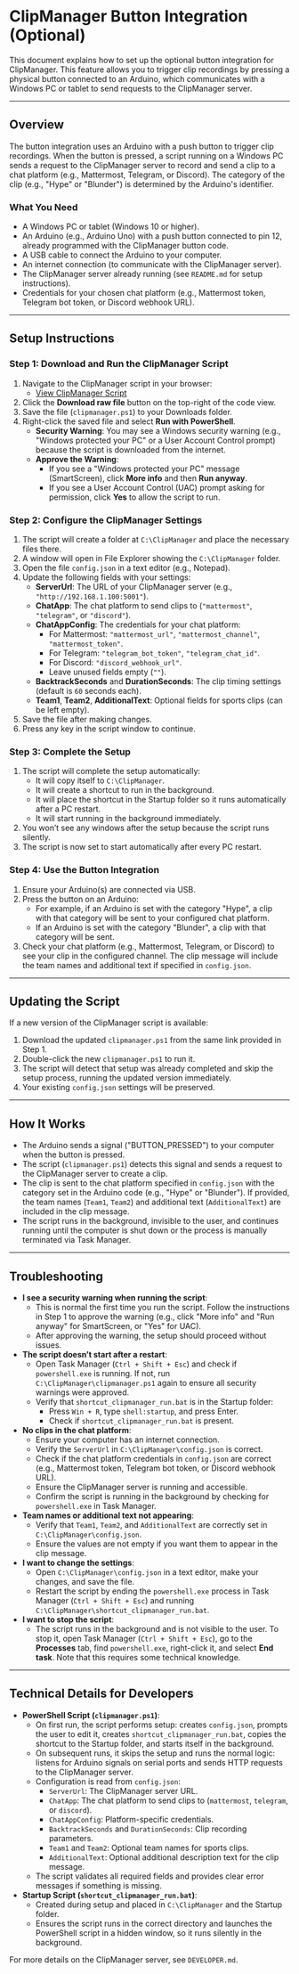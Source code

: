 # ClipManager Button Integration (Optional)

This document explains how to set up the optional button integration for ClipManager. This feature allows you to trigger clip recordings by pressing a physical button connected to an Arduino, which communicates with a Windows PC or tablet to send requests to the ClipManager server.

---

## Overview

The button integration uses an Arduino with a push button to trigger clip recordings. When the button is pressed, a script running on a Windows PC sends a request to the ClipManager server to record and send a clip to a chat platform (e.g., Mattermost, Telegram, or Discord). The category of the clip (e.g., "Hype" or "Blunder") is determined by the Arduino's identifier.

### What You Need
- A Windows PC or tablet (Windows 10 or higher).
- An Arduino (e.g., Arduino Uno) with a push button connected to pin 12, already programmed with the ClipManager button code.
- A USB cable to connect the Arduino to your computer.
- An internet connection (to communicate with the ClipManager server).
- The ClipManager server already running (see `README.md` for setup instructions).
- Credentials for your chosen chat platform (e.g., Mattermost token, Telegram bot token, or Discord webhook URL).

---

## Setup Instructions

### Step 1: Download and Run the ClipManager Script
1. Navigate to the ClipManager script in your browser:
   - [View ClipManager Script](https://github.com/RaphaelA4U/ClipManager/blob/main/arduino_button/clipmanager.ps1)
2. Click the **Download raw file** button on the top-right of the code view.
3. Save the file (`clipmanager.ps1`) to your Downloads folder.
5. Right-click the saved file and select **Run with PowerShell**.
   - **Security Warning**: You may see a Windows security warning (e.g., "Windows protected your PC" or a User Account Control prompt) because the script is downloaded from the internet.
   - **Approve the Warning**:
     - If you see a "Windows protected your PC" message (SmartScreen), click **More info** and then **Run anyway**.
     - If you see a User Account Control (UAC) prompt asking for permission, click **Yes** to allow the script to run.

### Step 2: Configure the ClipManager Settings
1. The script will create a folder at `C:\ClipManager` and place the necessary files there.
2. A window will open in File Explorer showing the `C:\ClipManager` folder.
3. Open the file `config.json` in a text editor (e.g., Notepad).
4. Update the following fields with your settings:
   - **ServerUrl**: The URL of your ClipManager server (e.g., `"http://192.168.1.100:5001"`).
   - **ChatApp**: The chat platform to send clips to (`"mattermost"`, `"telegram"`, or `"discord"`).
   - **ChatAppConfig**: The credentials for your chat platform:
     - For Mattermost: `"mattermost_url"`, `"mattermost_channel"`, `"mattermost_token"`.
     - For Telegram: `"telegram_bot_token"`, `"telegram_chat_id"`.
     - For Discord: `"discord_webhook_url"`.
     - Leave unused fields empty (`""`).
   - **BacktrackSeconds** and **DurationSeconds**: The clip timing settings (default is `60` seconds each).
   - **Team1**, **Team2**, **AdditionalText**: Optional fields for sports clips (can be left empty).
5. Save the file after making changes.
6. Press any key in the script window to continue.

### Step 3: Complete the Setup
1. The script will complete the setup automatically:
   - It will copy itself to `C:\ClipManager`.
   - It will create a shortcut to run in the background.
   - It will place the shortcut in the Startup folder so it runs automatically after a PC restart.
   - It will start running in the background immediately.
2. You won’t see any windows after the setup because the script runs silently.
3. The script is now set to start automatically after every PC restart.

### Step 4: Use the Button Integration
1. Ensure your Arduino(s) are connected via USB.
2. Press the button on an Arduino:
   - For example, if an Arduino is set with the category "Hype", a clip with that category will be sent to your configured chat platform.
   - If an Arduino is set with the category "Blunder", a clip with that category will be sent.
3. Check your chat platform (e.g., Mattermost, Telegram, or Discord) to see your clip in the configured channel. The clip message will include the team names and additional text if specified in `config.json`.

---

## Updating the Script
If a new version of the ClipManager script is available:
1. Download the updated `clipmanager.ps1` from the same link provided in Step 1.
2. Double-click the new `clipmanager.ps1` to run it.
3. The script will detect that setup was already completed and skip the setup process, running the updated version immediately.
4. Your existing `config.json` settings will be preserved.

---

## How It Works
- The Arduino sends a signal ("BUTTON_PRESSED") to your computer when the button is pressed.
- The script (`clipmanager.ps1`) detects this signal and sends a request to the ClipManager server to create a clip.
- The clip is sent to the chat platform specified in `config.json` with the category set in the Arduino code (e.g., "Hype" or "Blunder"). If provided, the team names (`Team1`, `Team2`) and additional text (`AdditionalText`) are included in the clip message.
- The script runs in the background, invisible to the user, and continues running until the computer is shut down or the process is manually terminated via Task Manager.

---

## Troubleshooting
- **I see a security warning when running the script**:
  - This is normal the first time you run the script. Follow the instructions in Step 1 to approve the warning (e.g., click "More info" and "Run anyway" for SmartScreen, or "Yes" for UAC).
  - After approving the warning, the setup should proceed without issues.
- **The script doesn’t start after a restart**:
  - Open Task Manager (`Ctrl + Shift + Esc`) and check if `powershell.exe` is running. If not, run `C:\ClipManager\clipmanager.ps1` again to ensure all security warnings were approved.
  - Verify that `shortcut_clipmanager_run.bat` is in the Startup folder:
    - Press `Win + R`, type `shell:startup`, and press Enter.
    - Check if `shortcut_clipmanager_run.bat` is present.
- **No clips in the chat platform**:
  - Ensure your computer has an internet connection.
  - Verify the `ServerUrl` in `C:\ClipManager\config.json` is correct.
  - Check if the chat platform credentials in `config.json` are correct (e.g., Mattermost token, Telegram bot token, or Discord webhook URL).
  - Ensure the ClipManager server is running and accessible.
  - Confirm the script is running in the background by checking for `powershell.exe` in Task Manager.
- **Team names or additional text not appearing**:
  - Verify that `Team1`, `Team2`, and `AdditionalText` are correctly set in `C:\ClipManager\config.json`.
  - Ensure the values are not empty if you want them to appear in the clip message.
- **I want to change the settings**:
  - Open `C:\ClipManager\config.json` in a text editor, make your changes, and save the file.
  - Restart the script by ending the `powershell.exe` process in Task Manager (`Ctrl + Shift + Esc`) and running `C:\ClipManager\shortcut_clipmanager_run.bat`.
- **I want to stop the script**:
  - The script runs in the background and is not visible to the user. To stop it, open Task Manager (`Ctrl + Shift + Esc`), go to the **Processes** tab, find `powershell.exe`, right-click it, and select **End task**. Note that this requires some technical knowledge.

---

## Technical Details for Developers
- **PowerShell Script (`clipmanager.ps1`)**:
  - On first run, the script performs setup: creates `config.json`, prompts the user to edit it, creates `shortcut_clipmanager_run.bat`, copies the shortcut to the Startup folder, and starts itself in the background.
  - On subsequent runs, it skips the setup and runs the normal logic: listens for Arduino signals on serial ports and sends HTTP requests to the ClipManager server.
  - Configuration is read from `config.json`:
    - `ServerUrl`: The ClipManager server URL.
    - `ChatApp`: The chat platform to send clips to (`mattermost`, `telegram`, or `discord`).
    - `ChatAppConfig`: Platform-specific credentials.
    - `BacktrackSeconds` and `DurationSeconds`: Clip recording parameters.
    - `Team1` and `Team2`: Optional team names for sports clips.
    - `AdditionalText`: Optional additional description text for the clip message.
  - The script validates all required fields and provides clear error messages if something is missing.
- **Startup Script (`shortcut_clipmanager_run.bat`)**:
  - Created during setup and placed in `C:\ClipManager` and the Startup folder.
  - Ensures the script runs in the correct directory and launches the PowerShell script in a hidden window, so it runs silently in the background.

For more details on the ClipManager server, see `DEVELOPER.md`.